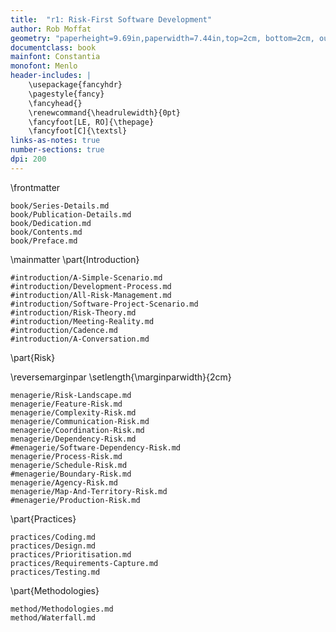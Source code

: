 ```yaml
---
title:  "r1: Risk-First Software Development"
author: Rob Moffat
geometry: "paperheight=9.69in,paperwidth=7.44in,top=2cm, bottom=2cm, outer=2cm, inner=3.5cm, headsep=14pt"
documentclass: book
mainfont: Constantia 
monofont: Menlo
header-includes: |
    \usepackage{fancyhdr}
    \pagestyle{fancy}
    \fancyhead{}
    \renewcommand{\headrulewidth}{0pt}
    \fancyfoot[LE, RO]{\thepage}
    \fancyfoot[C]{\textsl}
links-as-notes: true
number-sections: true
dpi: 200
---
```


\frontmatter

```include
book/Series-Details.md
book/Publication-Details.md
book/Dedication.md
book/Contents.md
book/Preface.md
```

\mainmatter
\part{Introduction}

```include
#introduction/A-Simple-Scenario.md
#introduction/Development-Process.md
#introduction/All-Risk-Management.md
#introduction/Software-Project-Scenario.md
#introduction/Risk-Theory.md
#introduction/Meeting-Reality.md
#introduction/Cadence.md
#introduction/A-Conversation.md
```

\part{Risk}

\reversemarginpar
\setlength{\marginparwidth}{2cm}

```include
menagerie/Risk-Landscape.md
menagerie/Feature-Risk.md
menagerie/Complexity-Risk.md
menagerie/Communication-Risk.md
menagerie/Coordination-Risk.md
menagerie/Dependency-Risk.md
#menagerie/Software-Dependency-Risk.md
menagerie/Process-Risk.md
menagerie/Schedule-Risk.md
#menagerie/Boundary-Risk.md
menagerie/Agency-Risk.md 
menagerie/Map-And-Territory-Risk.md
#menagerie/Production-Risk.md
```

\part{Practices}

```include
practices/Coding.md
practices/Design.md
practices/Prioritisation.md
practices/Requirements-Capture.md
practices/Testing.md
```

\part{Methodologies}

```include
method/Methodologies.md
method/Waterfall.md
```


